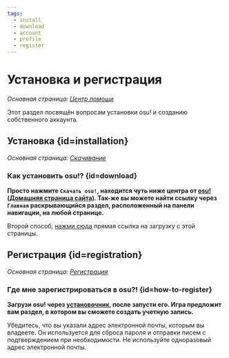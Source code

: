 ```yaml
---
tags:
  - install
  - download
  - account
  - profile
  - register
---
```


# Установка и регистрация

*Основная страница: [Центр помощи](/wiki/Help_centre)*

Этот раздел посвящён вопросам установки osu! и созданию собственного аккаунта.

## Установка {id=installation}

*Основная страница: [Скачивание](/wiki/Client/Installation)*

### Как установить osu!? {id=download}

**Просто нажмите `Скачать osu!`, находится чуть ниже центра от [osu! (Домашняя страница сайта)](https://osu.ppy.sh/home). Так-же вы можете найти ссылку через `Главная` раскрывающийся раздел, расположенный на панели навигации, на любой странице.**

Второй способ, [нажми сюда](https://osu.ppy.sh/home/download) прямая ссылка на загрузку с этой страницы.

## Регистрация {id=registration}

*Основная страница: [Регистрация](/wiki/Registration)*

### Где мне зарегистрироваться в osu?! {id=how-to-register}

**Загрузи osu! через [установочник](https://osu.ppy.sh/home/download), после запусти его. Игра предложит вам раздел, в котором вы сможете создать учетную запись.**

Убедитесь, что вы указали адрес электронной почты, которым вы владеете. Он используется для сброса пароля и отправки писем с подтверждением при необходимости. Не используйте одноразовый адрес электронной почты.
